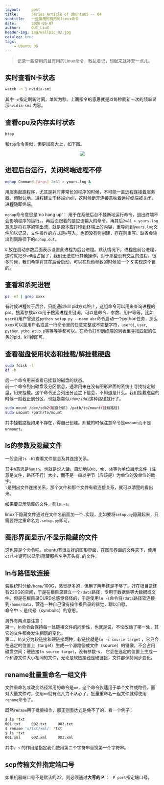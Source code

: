 ```yaml
---
layout:     post
title:      Series Article of UbuntuOS -- 04 
subtitle:   一些常用的有用的linux命令     
date:       2020-05-07
author:     OUC_LiuX
header-img: img/wallpic_02.jpg
catalog: true
tags:
    - Ubuntu OS
---
```


> 记录一些常用的且有用的Linux命令，散乱着记，想起来就补充一点儿。    

## 实时查看N卡状态     
```bash    
watch -n 1 nvidia-smi    
```   
其中 `-n`指定刷新时间，单位为秒。上面指令的意思就是以每秒刷新一次的频率显示`nvidia-smi` 内容。      

## 查看cpu及内存实时状态    
```bash    
htop   
```    
和`top`命令类似，但更加高大上，如下图。      
<div align=center><img src="https://raw.githubusercontent.com/OUCliuxiang/OUCliuxiang.github.io/master/img/ubuntuSeries/ubuntu-001.png"></div>    

## 进程后台运行，关闭终端进程不停      
```bash    
nohup Command [Args] 2>&1 > yours.log &     
```   
用服务起跑程序，尤其是耗时非常长的程序的时候，不可能一直远程连接着服务器。但默认地，进程建立于终端shell，这时候断开连接意味着远程终端被关闭，进程随即终端。    

`nohup`命令意思是'no hang up'： 用于在系统后台不挂断地运行命令，退出终端不会影响程序的运行。。再后面跟着的是应该输入的命令。再其后`2>&1 > yours.log`意思是将程序的输出流，就是原本应打印到终端上的内容，重导向到`yours.log`文件加以记录，文件操作的方式是`w`写入，也即没有则创建，存在则重写。缺省会输出到同路径下的`nohup.out`。    

`&` 放在启动参数后面表示设置此进程为后台进程。默认情况下，进程是前台进程，这时就把Shell给占据了，我们无法进行其他操作，对于那些没有交互的进程，很多时候，我们希望将其在后台启动，可以在启动参数的时候加一个'&'实现这个目的。 

## 查看和杀死进程      
```bash    
ps -ef | grep xxxx     
```    
有时候进程位于后台，只能通过kill pid方式终止，这组命令可以用来查询进程的pid。搜索参数xxxx用于搜索进程关键词，可以是命令、参数、用户等等。比如`user01`用户曾通过`python setup.py --name abc`命令启动一个python任务，那么xxxx可以是用户名或这一行命令里的任意完整或不完整字符，`user01`, `user`, `python`, `ytho`, `etup.p`等等等等都可以。在命令打印到终端的列表里寻找匹配的任务的pid，kill掉即可。       


## 查看磁盘使用状态和挂载/解挂载硬盘       

```bash    
sudo fdisk -l      
df -h
```    
后一个命令用来查看已挂载的磁盘的状态。     
前一个命令列出磁盘及分区信息，通常用来在没有图形界面的系统上寻找特定磁盘，用来挂载。这个命令还会列出分区之下信息，不知道是什么。我们挂载磁盘的时候一般截止到分区，也就是类似`/dev/sda1`这种路径就行了。        

```bash 
sudo mount /dev/sdb2(磁盘分区) /path/to/mount(挂载路径)     
sudo umount /path/to/mount     
```   
其中挂载路径如果不存在，得自己创建。卸载的时候注意命令是`umount`而不是`unmount`。    
 

## ls的参数及隐藏文件    

一般会用`ls -hl`查看文件信息及其连接关系。    

其中`h`意思是`human`，也就是说人话，自动地以`Kb, Mb, Gb`等为单位展示文件（注意是文件，路径不行）大小，而不是一串以字节（应该是）为单位的没单位的数字。     
`l`是列出文件连接关系，那个文件和那个文件有软连接关系，就可以清楚的看出来。    

如果要显示隐藏的文件，则`ls -a`。     

linux下隐藏文件通过在文件名前面加一个`.`实现，比如要将`setup.py`隐藏起来，只需要将之重命名为`.setup.py`即可。     


## 图形界面显示/不显示隐藏的文件     

这也算是个命令吧。ubuntu有很友好的图形界面，在图形界面的文件夹下，使用`ctrl+h`键可以显示/隐藏那些名字开头有`.`的文件。    

## ln与路径软连接    

装系统时分给`/home/`100G，感觉挺多的，但用了两年还是不够了。好在根目录还有220G的空间，于是在根目录建立一个`/data`路径，专用于数据集等大数据或文件。但是在根目录CURD总感觉怪怪的，于是使用`ln -s`命令将`/data`路径软连接到`/home/data`，营造一种自己没有操作根目录的错觉，聊以自慰。    
命令中`-s` 是代号（symbolic）的意思。    

另外有两点要注意：    
第一，ln命令会保持每一处链接文件的同步性，也就是说，不论改动了哪一处，其它的文件都会发生相同的变化。    
第二，ln又分为软链接和硬链接两种，软链接就是`ln -s source target` ，它只会在选定的位置上（target）生成一个源路径或文件（source）的镜像，不会占用磁盘空间；硬链接`ln source target`，没有参数-s， 它会在选定的位置上生成一个和源文件大小相同的文件，无论是软链接还是硬链接，文件都保持同步变化。   


## rename批量重命名一组文件    

文件重命名或改变路径常用的命令是`mv`，这个命令仅适用于单个文件或路径。面对大量文件时，使用`mv`就有点儿力不从心了。批量重命名一组文件就得使用`rename`命令了。    

既然`rename`用于批量操作，那[正则表达式](https://www.ouc-liux.cn/2020/05/08/Series-Article-of-UbuntuOS-05/)是免不了的。看一个例子：    

```bash          
$ ls *txt
001.txt     002.txt     003.txt    
$ rename 's/txt/xml/' *txt     
$ ls *txt     
001.xml     002.xml     003.xml        
```    
其中，`s` 的作用是指定我们使用第二个字符串替换第一个字符串。    


## scp传输文件指定端口号     

如果机器端口号不是默认的22，则必须通过**大写的 P** ： `-P port`指定端口号。

